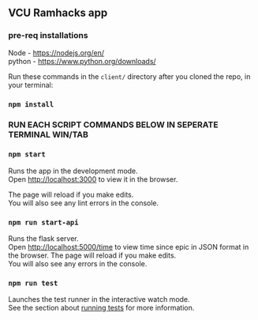 ## VCU Ramhacks app

### pre-req installations
Node - https://nodejs.org/en/<br />
python - https://www.python.org/downloads/

Run these commands in the `client/` directory after you cloned the repo, in your terminal:

### `npm install`

### RUN EACH SCRIPT COMMANDS BELOW IN SEPERATE TERMINAL WIN/TAB

### `npm start`

Runs the app in the development mode.<br />
Open [http://localhost:3000](http://localhost:3000) to view it in the browser.

The page will reload if you make edits.<br />
You will also see any lint errors in the console.

### `npm run start-api`

Runs the flask server.<br />
Open [http://localhost:5000/time](http://localhost:5000/time) to view time since epic in JSON format in the browser.
The page will reload if you make edits.<br />
You will also see any errors in the console.

### `npm run test`

Launches the test runner in the interactive watch mode.<br />
See the section about [running tests](https://facebook.github.io/create-react-app/docs/running-tests) for more information.

